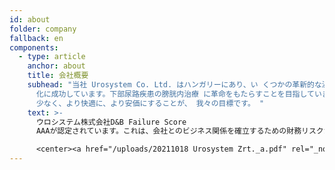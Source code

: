 ```yaml
---
id: about
folder: company
fallback: en
components:
  - type: article
    anchor: about
    title: 会社概要
    subhead: "当社 Urosystem Co. Ltd. はハンガリーにあり、い くつかの革新的な泌尿器科医療機器の開発と商品
      化に成功しています。下部尿路疾患の膀胱内治療 に革命をもたらすことを目指しています。 適用される局所療法をより効果的に、より痛みが
      少なく、より快適に、より安価にすることが、 我々の目標です。 "
    text: >-
      ウロシステム株式会社D&B Failure Score
      AAAが認定されています。これは、会社とのビジネス関係を確立するための財務リスクが低いことを示しています。この証明書を持っているのはハンガリー企業の0.63％だけです。

      <center><a href="/uploads/20211018 Urosystem Zrt._a.pdf" rel="_noopener" target="_blank"><img loading="lazy" src="https://certificate.hungary.dnb.com/getimage?cid=5291630&lang=en&typ=l&bg=FFFFFF&fg=000000" alt="Dun & Bradstreet tanusitvany" style="border:1px solid #CCCCCC" oncontextmenu="return false" title="  The risk of business transactions with companies that possess a Dun &amp; Bradstreet Certificate is low. The rating is based on the Dun &amp; Bradstreet rating system which combines one hundred years of international experience and considers hundreds of variables. The Dun &amp; Bradstreet Certificate indicates the current status of the company which is updated daily.  " /> </a></center>
---
```

